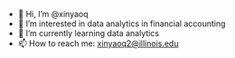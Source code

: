 - 👋 Hi, I’m @xinyaoq
- 👀 I’m interested in data analytics in financial accounting
- 🌱 I’m currently learning data analytics
- 📫 How to reach me: xinyaoq2@illinois.edu

<!---
xinyaoq/xinyaoq is a ✨ special ✨ repository because its `README.md` (this file) appears on your GitHub profile.
You can click the Preview link to take a look at your changes.
--->
